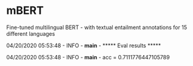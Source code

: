 # mBERT
Fine-tuned multilingual BERT - with textual entailment annotations for 15 different languages

04/20/2020 05:53:48 - INFO - __main__ -   ***** Eval results  *****


04/20/2020 05:53:48 - INFO - __main__ -     acc = 0.7111776447105789
